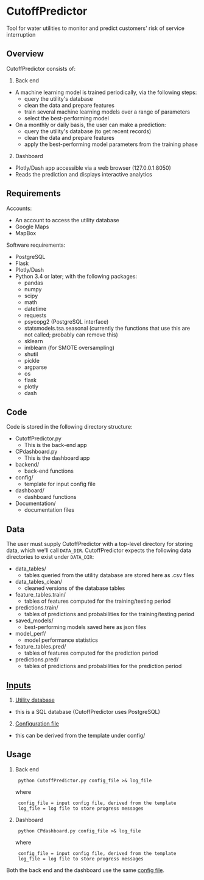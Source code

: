 # CutoffPredictor
Tool for water utilities to monitor and predict customers' risk of service interruption

## Overview

CutoffPredictor consists of:
1. Back end
  - A machine learning model is trained periodically, via the following steps:
    - query the utility's database
    - clean the data and prepare features
    - train several machine learning models over a range of parameters
    - select the best-performing model
  - On a monthly or daily basis, the user can make a prediction:
    - query the utility's database (to get recent records)
    - clean the data and prepare features
    - apply the best-performing model parameters from the training phase
2. Dashboard
  - Plotly/Dash app accessible via a web browser (127.0.0.1:8050)
  - Reads the prediction and displays interactive analytics

## Requirements

Accounts:
- An account to access the utility database
- Google Maps
- MapBox

Software requirements:
- PostgreSQL
- Flask
- Plotly/Dash
- Python 3.4 or later; with the following packages:
  - pandas
  - numpy
  - scipy
  - math
  - datetime
  - requests
  - psycopg2 (PostgreSQL interface)
  - statsmodels.tsa.seasonal (currently the functions that use this are not called; probably can remove this)
  - sklearn
  - imblearn (for SMOTE oversampling)
  - shutil
  - pickle
  - argparse
  - os
  - flask
  - plotly
  - dash
 
## Code

Code is stored in the following directory structure:
- CutoffPredictor.py
  - This is the back-end app
- CPdashboard.py
  - This is the dashboard app 
- backend/
  - back-end functions
- config/
  - template for input config file
- dashboard/
  - dashboard functions
- Documentation/
  - documentation files

## Data
The user must supply CutoffPredictor with a top-level directory for storing data, which we'll call `DATA_DIR`.  CutoffPredictor expects the following data directories to exist under `DATA_DIR`:
- data_tables/
  - tables queried from the utility database are stored here as .csv files
- data_tables_clean/
  - cleaned versions of the database tables
- feature_tables.train/
  - tables of features computed for the training/testing period
- predictions.train/
  - tables of predictions and probabilities for the training/testing period
- saved_models/
  - best-performing models saved here as json files
- model_perf/
  - model performance statistics
- feature_tables.pred/
  - tables of features computed for the prediction period
- predictions.pred/
  - tables of predictions and probabilities for the prediction period

## [Inputs](Documentation/inputs.md)

1. [Utility database](Documentation/database_tables.md)
  - this is a SQL database (CutoffPredictor uses PostgreSQL)
2. [Configuration file](Documentation/config.md)
  - this can be derived from the template under config/

## Usage
1. Back end

        python CutoffPredictor.py config_file >& log_file

    where

        config_file = input config file, derived from the template
        log_file = log file to store progress messages

2. Dashboard

        python CPdashboard.py config_file >& log_file

    where

        config_file = input config file, derived from the template
        log_file = log file to store progress messages

Both the back end and the dashboard use the same [config file](Documentation/config.md).
